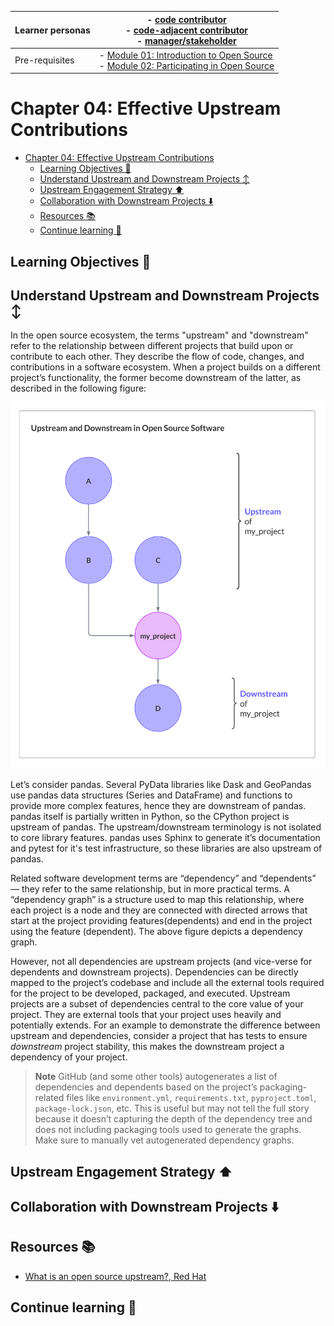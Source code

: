 | Learner personas | - [code contributor](../README.md#code-contributor-)<br> - [code-adjacent contributor](../README.md#code-adjacent-contributor-)<br> - [manager/stakeholder](../README.md#managerstakeholder-) |
| ---------------- | --------------------------------------------------------------------------------------------------------------------------------------------------------------------------------------------- |
| Pre-requisites   | - [Module 01: Introduction to Open Source](../01-intro-to-os/) <br>- [Module 02: Participating in Open Source](../02-participating-in-oss/)                                                   |

# Chapter 04: Effective Upstream Contributions

- [Chapter 04: Effective Upstream Contributions](#chapter-04-effective-upstream-contributions)
  - [Learning Objectives 🧠](#learning-objectives-)
  - [Understand Upstream and Downstream Projects ↕️](#understand-upstream-and-downstream-projects-️)
  - [Upstream Engagement Strategy ⬆️](#upstream-engagement-strategy-️)
  - [Collaboration with Downstream Projects ⬇️](#collaboration-with-downstream-projects-️)
  - [Resources 📚](#resources-)
  - [Continue learning 🚥](#continue-learning-)

## Learning Objectives 🧠

<!-- TODO -->

## Understand Upstream and Downstream Projects ↕️

In the open source ecosystem, the terms "upstream" and "downstream" refer to the relationship between different projects that build upon or contribute to each other. They describe the flow of code, changes, and contributions in a software ecosystem. When a project builds on a different project’s functionality, the former become downstream of the latter, as described in the following figure:

![Upstream and downstream OSS](images/oss-upstream-downstream.svg)

Let’s consider pandas. Several PyData libraries like Dask and GeoPandas use pandas data structures (Series and DataFrame) and functions to provide more complex features, hence they are downstream of pandas. pandas itself is partially written in Python, so the CPython project is upstream of pandas. The upstream/downstream terminology is not isolated to core library features. pandas uses Sphinx to generate it’s documentation and pytest for it's test infrastructure, so these libraries are also upstream of pandas.

Related software development terms are “dependency” and “dependents” — they refer to the same relationship, but in more practical terms. A “dependency graph” is a structure used to map this relationship, where each project is a node and they are connected with directed arrows that start at the project providing features(dependents) and end in the project using the feature (dependent). The above figure depicts a dependency graph.

However, not all dependencies are upstream projects (and vice-verse for dependents and downstream projects). Dependencies can be directly mapped to the project’s codebase and include all the external tools required for the project to be developed, packaged, and executed. Upstream projects are a subset of dependencies central to the core value of your project. They are external tools that your project uses heavily and potentially extends. For an example to demonstrate the difference between upstream and dependencies, consider a project that has tests to ensure _downstream_ project stability, this makes the downstream project a dependency of your project.

> **Note**
> GitHub (and some other tools) autogenerates a list of dependencies and dependents based on the project’s packaging-related files like `environment.yml`, `requirements.txt`, `pyproject.toml`, `package-lock.json`, etc. This is useful but may not tell the full story because it doesn’t capturing the depth of the dependency tree and does not including packaging tools used to generate the graphs. Make sure to manually vet autogenerated dependency graphs.

## Upstream Engagement Strategy ⬆️

## Collaboration with Downstream Projects ⬇️

## Resources 📚

- [What is an open source upstream?, Red Hat](https://www.redhat.com/en/blog/what-open-source-upstream)

## Continue learning 🚥
